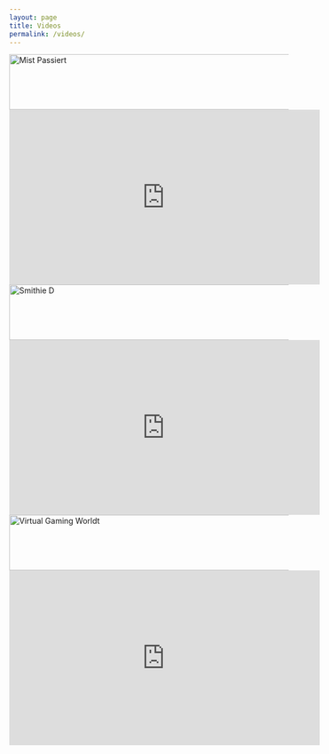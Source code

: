 ```yaml
---
layout: page
title: Videos
permalink: /videos/
---
```


<a href="https://www.youtube.com/user/MistPassiert" target="_blank">
<img src="{{ site.url }}/assets/MistPassiert.PNG" alt="Mist Passiert" width="560" height="100" border="0">

<iframe width="560" height="315" src="https://www.youtube.com/embed/eLs6BMIvXL0" frameborder="0" allowfullscreen></iframe>


<a href="https://www.youtube.com/channel/UCS3DjNR8y6tKX7LSjV_RRKA" target="_blank">
<img src="{{ site.url }}/assets/Smithie_d.PNG" alt="Smithie D" width="560" height="100" border="0">

<iframe width="560" height="315" src="https://www.youtube.com/embed/QPRSexnKbw0" frameborder="0" allowfullscreen></iframe>


<a href="https://www.youtube.com/channel/UCdJt2BvAOnFa9uEvbiDBF9g" target="_blank">
<img src="{{ site.url }}/assets/VGM.PNG" alt="Virtual Gaming Worldt" width="560" height="100" border="0">

<iframe width="560" height="315" src="https://www.youtube.com/embed/WD2IeqUCaOU" frameborder="0" allowfullscreen></iframe>

